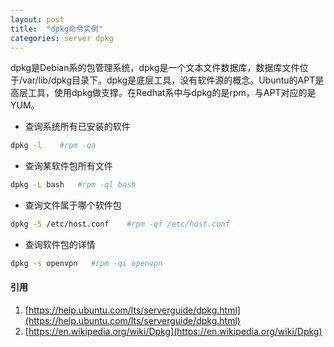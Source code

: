 ```yaml
---
layout: post
title:  "dpkg命令实例"
categories: server dpkg
---
```


dpkg是Debian系的包管理系统，dpkg是一个文本文件数据库，数据库文件位于/var/lib/dpkg目录下。dpkg是底层工具，没有软件源的概念。Ubuntu的APT是高层工具，使用dpkg做支撑。在Redhat系中与dpkg的是rpm，与APT对应的是YUM。

* 查询系统所有已安装的软件
``` bash
dpkg -l    #rpm -qa
```
* 查询某软件包所有文件
``` bash
dpkg -L bash   #rpm -ql bash
```
* 查询文件属于哪个软件包
``` bash
dpkg -S /etc/host.conf    #rpm -qf /etc/host.conf
```
* 查询软件包的详情
``` bash
dpkg -s openvpn   #rpm -qi openvpn
```

#### 引用
1. [https://help.ubuntu.com/lts/serverguide/dpkg.html](https://help.ubuntu.com/lts/serverguide/dpkg.html)
2. [https://en.wikipedia.org/wiki/Dpkg](https://en.wikipedia.org/wiki/Dpkg)
